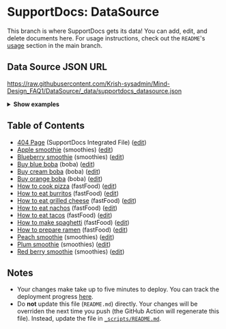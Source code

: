 # SupportDocs: DataSource
This branch is where SupportDocs gets its data! You can add, edit, and delete documents here. For usage instructions, check out the `README`'s [usage](https://github.com/aheze/SupportDocs#using-the-github-repo) section in the main branch.

## Data Source JSON URL
<a href="https://raw.githubusercontent.com/Krish-sysadmin/Mind-Design_FAQ1/DataSource/_data/supportdocs_datasource.json">https://raw.githubusercontent.com/Krish-sysadmin/Mind-Design_FAQ1/DataSource/_data/supportdocs_datasource.json</a>

<details markdown="1">
<summary><strong>Show examples</strong></summary>

<hr>

### SwiftUI
```swift
struct SwiftUIExampleView_MinimalCode: View {
    let dataSource = URL(string: "https://raw.githubusercontent.com/Krish-sysadmin/Mind-Design_FAQ1/DataSource/_data/supportdocs_datasource.json")!
    @State var supportDocsPresented = false
    
    var body: some View {
        Button("Present SupportDocs from SwiftUI!") { supportDocsPresented = true }
        .sheet(isPresented: $supportDocsPresented, content: {
            SupportDocsView(dataSource: dataSource, isPresented: $supportDocsPresented)
        })
    }
}
```

### UIKit
```swift
class UIKitExampleController_MinimalCode: UIViewController {
    /**
    Connect this inside the storyboard.
    
    This is just for demo purposes, so it's not connected yet.
    */
    @IBAction func presentButtonPressed(_ sender: Any) {
        let dataSource = URL(string: "https://raw.githubusercontent.com/Krish-sysadmin/Mind-Design_FAQ1/DataSource/_data/supportdocs_datasource.json")!
    
        let supportDocsViewController = SupportDocsViewController(dataSource: dataSource)
        self.present(supportDocsViewController, animated: true, completion: nil)
    }
}
```

<hr>

</details>

## Table of Contents
- [404 Page](https://Krish-sysadmin.github.io/Mind-Design_FAQ1/404) (SupportDocs Integrated File) ([edit](https://github.com/Krish-sysadmin/Mind-Design_FAQ1/edit/DataSource/Mind-Design_FAQ1/404.md))
- [Apple smoothie](https://Krish-sysadmin.github.io/Mind-Design_FAQ1/Sample-Smoothies/Apple) (smoothies) ([edit](https://github.com/Krish-sysadmin/Mind-Design_FAQ1/edit/DataSource/Sample-Smoothies/Apple.md))
- [Blueberry smoothie](https://Krish-sysadmin.github.io/Mind-Design_FAQ1/Sample-Smoothies/Blueberry) (smoothies) ([edit](https://github.com/Krish-sysadmin/Mind-Design_FAQ1/edit/DataSource/Sample-Smoothies/Blueberry.md))
- [Buy blue boba](https://Krish-sysadmin.github.io/Mind-Design_FAQ1/Sample-Boba/BuyBlueBoba) (boba) ([edit](https://github.com/Krish-sysadmin/Mind-Design_FAQ1/edit/DataSource/Sample-Boba/BuyBlueBoba.md))
- [Buy cream boba](https://Krish-sysadmin.github.io/Mind-Design_FAQ1/Sample-Boba/BuyCreamBoba) (boba) ([edit](https://github.com/Krish-sysadmin/Mind-Design_FAQ1/edit/DataSource/Sample-Boba/BuyCreamBoba.md))
- [Buy orange boba](https://Krish-sysadmin.github.io/Mind-Design_FAQ1/Sample-Boba/BuyOrangeBoba) (boba) ([edit](https://github.com/Krish-sysadmin/Mind-Design_FAQ1/edit/DataSource/Sample-Boba/BuyOrangeBoba.md))
- [How to cook pizza](https://Krish-sysadmin.github.io/Mind-Design_FAQ1/Sample-FastFood/HowToCookPizza) (fastFood) ([edit](https://github.com/Krish-sysadmin/Mind-Design_FAQ1/edit/DataSource/Sample-FastFood/HowToCookPizza.md))
- [How to eat burritos](https://Krish-sysadmin.github.io/Mind-Design_FAQ1/Sample-FastFood/HowToEatBurritos) (fastFood) ([edit](https://github.com/Krish-sysadmin/Mind-Design_FAQ1/edit/DataSource/Sample-FastFood/HowToEatBurritos.md))
- [How to eat grilled cheese](https://Krish-sysadmin.github.io/Mind-Design_FAQ1/Sample-FastFood/HowToEatGrilledCheese) (fastFood) ([edit](https://github.com/Krish-sysadmin/Mind-Design_FAQ1/edit/DataSource/Sample-FastFood/HowToEatGrilledCheese.md))
- [How to eat nachos](https://Krish-sysadmin.github.io/Mind-Design_FAQ1/Sample-FastFood/HowToEatNachos) (fastFood) ([edit](https://github.com/Krish-sysadmin/Mind-Design_FAQ1/edit/DataSource/Sample-FastFood/HowToEatNachos.md))
- [How to eat tacos](https://Krish-sysadmin.github.io/Mind-Design_FAQ1/Sample-FastFood/HowToEatTacos) (fastFood) ([edit](https://github.com/Krish-sysadmin/Mind-Design_FAQ1/edit/DataSource/Sample-FastFood/HowToEatTacos.md))
- [How to make spaghetti](https://Krish-sysadmin.github.io/Mind-Design_FAQ1/Sample-FastFood/HowToMakeSpaghetti) (fastFood) ([edit](https://github.com/Krish-sysadmin/Mind-Design_FAQ1/edit/DataSource/Sample-FastFood/HowToMakeSpaghetti.md))
- [How to prepare ramen](https://Krish-sysadmin.github.io/Mind-Design_FAQ1/Sample-FastFood/HowToPrepareRamen) (fastFood) ([edit](https://github.com/Krish-sysadmin/Mind-Design_FAQ1/edit/DataSource/Sample-FastFood/HowToPrepareRamen.md))
- [Peach smoothie](https://Krish-sysadmin.github.io/Mind-Design_FAQ1/Sample-Smoothies/Peach) (smoothies) ([edit](https://github.com/Krish-sysadmin/Mind-Design_FAQ1/edit/DataSource/Sample-Smoothies/Peach.md))
- [Plum smoothie](https://Krish-sysadmin.github.io/Mind-Design_FAQ1/Sample-Smoothies/Plum) (smoothies) ([edit](https://github.com/Krish-sysadmin/Mind-Design_FAQ1/edit/DataSource/Sample-Smoothies/Plum.md))
- [Red berry smoothie](https://Krish-sysadmin.github.io/Mind-Design_FAQ1/Sample-Smoothies/RedBerries) (smoothies) ([edit](https://github.com/Krish-sysadmin/Mind-Design_FAQ1/edit/DataSource/Sample-Smoothies/RedBerries.md))


## Notes
- Your changes make take up to five minutes to deploy. You can track the deployment progress [here](https://github.com/Krish-sysadmin/Mind-Design_FAQ1/deployments/activity_log?environment=github-pages).
- Do **not** update this file (`README.md`) directly. Your changes will be overriden the next time you push (the GitHub Action will regenerate this file). Instead, update the file in [`_scripts/README.md`](https://github.com/Krish-sysadmin/Mind-Design_FAQ1/edit/DataSource/_scripts/README.md). 